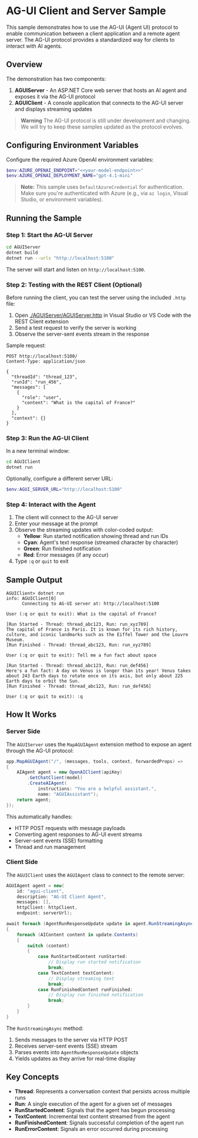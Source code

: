 # AG-UI Client and Server Sample

This sample demonstrates how to use the AG-UI (Agent UI) protocol to enable communication between a client application and a remote agent server. The AG-UI protocol provides a standardized way for clients to interact with AI agents.

## Overview

The demonstration has two components:

1. **AGUIServer** - An ASP.NET Core web server that hosts an AI agent and exposes it via the AG-UI protocol
2. **AGUIClient** - A console application that connects to the AG-UI server and displays streaming updates

> **Warning**
> The AG-UI protocol is still under development and changing.
> We will try to keep these samples updated as the protocol evolves.

## Configuring Environment Variables

Configure the required Azure OpenAI environment variables:

```powershell
$env:AZURE_OPENAI_ENDPOINT="<<your-model-endpoint>>"
$env:AZURE_OPENAI_DEPLOYMENT_NAME="gpt-4.1-mini"
```

> **Note:** This sample uses `DefaultAzureCredential` for authentication. Make sure you're authenticated with Azure (e.g., via `az login`, Visual Studio, or environment variables).

## Running the Sample

### Step 1: Start the AG-UI Server

```bash
cd AGUIServer
dotnet build
dotnet run --urls "http://localhost:5100"
```

The server will start and listen on `http://localhost:5100`.

### Step 2: Testing with the REST Client (Optional)

Before running the client, you can test the server using the included `.http` file:

1. Open [./AGUIServer/AGUIServer.http](./AGUIServer/AGUIServer.http) in Visual Studio or VS Code with the REST Client extension
2. Send a test request to verify the server is working
3. Observe the server-sent events stream in the response

Sample request:
```http
POST http://localhost:5100/
Content-Type: application/json

{
  "threadId": "thread_123",
  "runId": "run_456",
  "messages": [
    {
      "role": "user",
      "content": "What is the capital of France?"
    }
  ],
  "context": {}
}
```

### Step 3: Run the AG-UI Client

In a new terminal window:

```bash
cd AGUIClient
dotnet run
```

Optionally, configure a different server URL:

```powershell
$env:AGUI_SERVER_URL="http://localhost:5100"
```

### Step 4: Interact with the Agent

1. The client will connect to the AG-UI server
2. Enter your message at the prompt
3. Observe the streaming updates with color-coded output:
   - **Yellow**: Run started notification showing thread and run IDs
   - **Cyan**: Agent's text response (streamed character by character)
   - **Green**: Run finished notification
   - **Red**: Error messages (if any occur)
4. Type `:q` or `quit` to exit

## Sample Output

```
AGUIClient> dotnet run
info: AGUIClient[0]
      Connecting to AG-UI server at: http://localhost:5100

User (:q or quit to exit): What is the capital of France?

[Run Started - Thread: thread_abc123, Run: run_xyz789]
The capital of France is Paris. It is known for its rich history, culture, and iconic landmarks such as the Eiffel Tower and the Louvre Museum.
[Run Finished - Thread: thread_abc123, Run: run_xyz789]

User (:q or quit to exit): Tell me a fun fact about space

[Run Started - Thread: thread_abc123, Run: run_def456]
Here's a fun fact: A day on Venus is longer than its year! Venus takes about 243 Earth days to rotate once on its axis, but only about 225 Earth days to orbit the Sun.
[Run Finished - Thread: thread_abc123, Run: run_def456]

User (:q or quit to exit): :q
```

## How It Works

### Server Side

The `AGUIServer` uses the `MapAGUIAgent` extension method to expose an agent through the AG-UI protocol:

```csharp
app.MapAGUIAgent("/", (messages, tools, context, forwardedProps) =>
{
    AIAgent agent = new OpenAIClient(apiKey)
        .GetChatClient(model)
        .CreateAIAgent(
            instructions: "You are a helpful assistant.",
            name: "AGUIAssistant");
    return agent;
});
```

This automatically handles:
- HTTP POST requests with message payloads
- Converting agent responses to AG-UI event streams
- Server-sent events (SSE) formatting
- Thread and run management

### Client Side

The `AGUIClient` uses the `AGUIAgent` class to connect to the remote server:

```csharp
AGUIAgent agent = new(
    id: "agui-client",
    description: "AG-UI Client Agent",
    messages: [],
    httpClient: httpClient,
    endpoint: serverUrl);

await foreach (AgentRunResponseUpdate update in agent.RunStreamingAsync(messages, thread))
{
    foreach (AIContent content in update.Contents)
    {
        switch (content)
        {
            case RunStartedContent runStarted:
                // Display run started notification
                break;
            case TextContent textContent:
                // Display streaming text
                break;
            case RunFinishedContent runFinished:
                // Display run finished notification
                break;
        }
    }
}
```

The `RunStreamingAsync` method:
1. Sends messages to the server via HTTP POST
2. Receives server-sent events (SSE) stream
3. Parses events into `AgentRunResponseUpdate` objects
4. Yields updates as they arrive for real-time display

## Key Concepts

- **Thread**: Represents a conversation context that persists across multiple runs
- **Run**: A single execution of the agent for a given set of messages
- **RunStartedContent**: Signals that the agent has begun processing
- **TextContent**: Incremental text content streamed from the agent
- **RunFinishedContent**: Signals successful completion of the agent run
- **RunErrorContent**: Signals an error occurred during processing